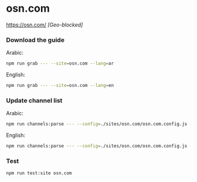 # osn.com

https://osn.com/ _[Geo-blocked]_

### Download the guide

Arabic:

```sh
npm run grab --- --site=osn.com --lang=ar
```

English:

```sh
npm run grab --- --site=osn.com --lang=en
```

### Update channel list

Arabic:

```sh
npm run channels:parse --- --config=./sites/osn.com/osn.com.config.js --output=./sites/osn.com/osn.com_ar.channels.xml --set=lang:ar
```

English:

```sh
npm run channels:parse --- --config=./sites/osn.com/osn.com.config.js --output=./sites/osn.com/osn.com_en.channels.xml --set=lang:en
```

### Test

```sh
npm run test:site osn.com
```
